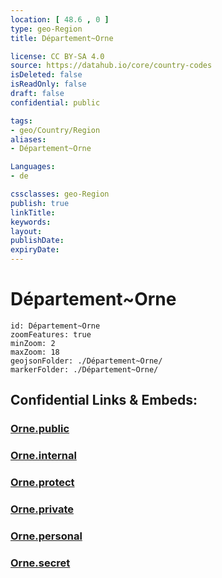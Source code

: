 ```yaml
---
location: [ 48.6 , 0 ] 
type: geo-Region
title: Département~Orne

license: CC BY-SA 4.0
source: https://datahub.io/core/country-codes
isDeleted: false
isReadOnly: false
draft: false
confidential: public

tags:
- geo/Country/Region
aliases:
- Département~Orne

Languages:
- de

cssclasses: geo-Region
publish: true
linkTitle: 
keywords: 
layout: 
publishDate: 
expiryDate: 
---
```


# Département~Orne

```leaflet
id: Département~Orne
zoomFeatures: true 
minZoom: 2 
maxZoom: 18
geojsonFolder: ./Département~Orne/
markerFolder: ./Département~Orne/
```


## Confidential Links & Embeds: 

### [Orne.public](/_public/\Earth\Continent\Europe\Europe~West\France\regions~France\Normandie\departments~NormandieOrne.public.md) 

### [Orne.internal](/_internal/\Earth\Continent\Europe\Europe~West\France\regions~France\Normandie\departments~NormandieOrne.internal.md) 

### [Orne.protect](/_protect/\Earth\Continent\Europe\Europe~West\France\regions~France\Normandie\departments~NormandieOrne.protect.md) 

### [Orne.private](/_private/\Earth\Continent\Europe\Europe~West\France\regions~France\Normandie\departments~NormandieOrne.private.md) 

### [Orne.personal](/_personal/\Earth\Continent\Europe\Europe~West\France\regions~France\Normandie\departments~NormandieOrne.personal.md) 

### [Orne.secret](/_secret/\Earth\Continent\Europe\Europe~West\France\regions~France\Normandie\departments~NormandieOrne.secret.md)

